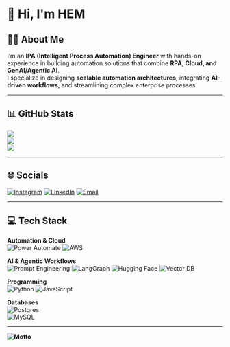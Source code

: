 # 👋 Hi, I'm HEM  

## 👨‍💻 About Me  
I’m an **IPA (Intelligent Process Automation) Engineer** with hands-on experience in building automation solutions that combine **RPA, Cloud, and GenAI/Agentic AI**.  
I specialize in designing **scalable automation architectures**, integrating **AI-driven workflows**, and streamlining complex enterprise processes.  

---

## 📊 GitHub Stats  
![](https://github-readme-stats.vercel.app/api?username=Hemachandran-D45&theme=neon&hide_border=false&include_all_commits=false&count_private=false)  
![](https://nirzak-streak-stats.vercel.app/?user=Hemachandran-D45&theme=neon&hide_border=false)  
![](https://github-readme-stats.vercel.app/api/top-langs/?username=Hemachandran-D45&theme=neon&hide_border=false&include_all_commits=false&count_private=false&layout=compact)  

---

## 🌐 Socials  
[![Instagram](https://img.shields.io/badge/Instagram-%23E4405F.svg?logo=Instagram&logoColor=white)](https://instagram.com/blacky._the._gladiator) 
[![LinkedIn](https://img.shields.io/badge/LinkedIn-%230077B5.svg?logo=linkedin&logoColor=white)](https://linkedin.com/in/hemachandran-d-24b68a2b4) 
[![Email](https://img.shields.io/badge/Email-D14836?logo=gmail&logoColor=white)](mailto:hemachandrand45@gmail.com)  

---

## 💻 Tech Stack  

**Automation & Cloud**  
![Power Automate](https://img.shields.io/badge/Power_Automate-0066FF?style=for-the-badge&logo=power-automate&logoColor=white) 
![AWS](https://img.shields.io/badge/AWS-%23FF9900.svg?style=for-the-badge&logo=amazon-aws&logoColor=white) 

**AI & Agentic Workflows**  
![Prompt Engineering](https://img.shields.io/badge/Prompt_Engineering-FF4081?style=for-the-badge&logo=openai&logoColor=white) 
![LangGraph](https://img.shields.io/badge/LangGraph-FF6F00?style=for-the-badge&logo=python&logoColor=white) 
![Hugging Face](https://img.shields.io/badge/HuggingFace-FFD21E?style=for-the-badge&logo=huggingface&logoColor=black) 
![Vector DB](https://img.shields.io/badge/VectorDB-006400?style=for-the-badge&logo=databricks&logoColor=white) 

**Programming**  
![Python](https://img.shields.io/badge/Python-3776AB?style=for-the-badge&logo=python&logoColor=white) 
![JavaScript](https://img.shields.io/badge/JavaScript-F7DF1E?style=for-the-badge&logo=javascript&logoColor=black) 


**Databases**  
![Postgres](https://img.shields.io/badge/postgres-%23316192.svg?style=for-the-badge&logo=postgresql&logoColor=white)  
![MySQL](https://img.shields.io/badge/mysql-4479A1.svg?style=for-the-badge&logo=mysql&logoColor=white)  

---

**![Motto](https://img.shields.io/badge/Motto-Bridging%20RPA%2C%20Cloud%2C%20and%20AI%20to%20build%20smarter%20workflows-800080?style=for-the-badge&logo=graphql&logoColor=white)**


